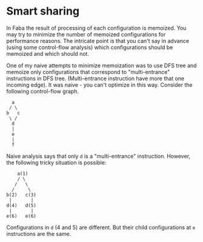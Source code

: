 # Smart sharing

In Faba the result of processing of each configuration is memoized.
You may try to minimize the number of memoized configurations for performance reasons.
The intricate point is that you can't say in advance (using some control-flow analysis) which configurations should be memoized and which should not.

One of my naive attempts to minimize memoization was to use DFS tree and memoize only configurations that correspond to "multi-entrance" instructions in DFS tree.
(Multi-entrance instruction have more that one incoming edge).
It was naive - you can't optimize in this way.
Consider the following control-flow graph.


      a
     / \
    b   c
     \ /
      d
      |
      e
      |
      f

Naive analysis says that only `d` is a "multi-entrance" instruction. However, the following tricky situation is possible:

        a(1)
        / \
       /   \
      /     \
    b(2)   c(3)
     |       |
    d(4)   d(5)
     |       |
    e(6)   e(6)

Configurations in `d` (4 and 5) are different. But their child configurations at `e` instructions are the same.
    
